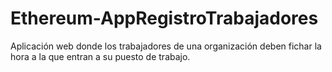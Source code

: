 # Ethereum-AppRegistroTrabajadores
Aplicación web donde los trabajadores de una organización deben fichar la hora a la que entran a su puesto de trabajo.
